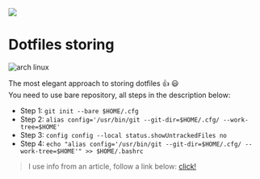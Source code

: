 ![](https://img.shields.io/badge/walvater.wotan7%40gmail.com-py__buddha-green) 

# Dotfiles storing

![arch linux](https://dotfiles.github.io/images/dotfiles-logo.png)

The most elegant approach to storing dotfiles 👍 😃 <br/>
You need to use bare repository, all steps in the description below:

- Step 1: `git init --bare $HOME/.cfg`
- Step 2: `alias config='/usr/bin/git --git-dir=$HOME/.cfg/ --work-tree=$HOME'`
- Step 3: `config config --local status.showUntrackedFiles no`
- Step 4: `echo "alias config='/usr/bin/git --git-dir=$HOME/.cfg/ --work-tree=$HOME'" >> $HOME/.bashrc`

> I use info from an article, follow a link below: 
> [click!](https://www.atlassian.com/git/tutorials/dotfiles)

